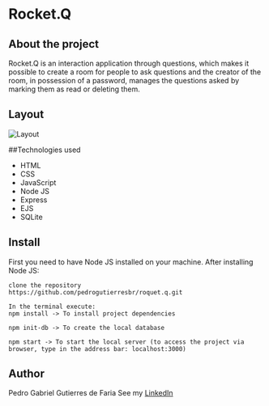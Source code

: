 # Rocket.Q

## About the project

Rocket.Q is an interaction application through questions, which makes it possible to create a room for people to ask questions and the creator of the room, in possession of a password, manages the questions asked by marking them as read or deleting them.

## Layout

![Layout](https://github.com/pedrogutierresbr/roquet.q/blob/main/public/images/gif-desktop.gif?raw=true)

##Technologies used

-   HTML
-   CSS
-   JavaScript
-   Node JS
-   Express
-   EJS
-   SQLite

## Install

First you need to have Node JS installed on your machine.
After installing Node JS:

```README
clone the repository
https://github.com/pedrogutierresbr/roquet.q.git

In the terminal execute:
npm install -> To install project dependencies

npm init-db -> To create the local database

npm start -> To start the local server (to access the project via browser, type in the address bar: localhost:3000)
```

## Author

Pedro Gabriel Gutierres de Faria
See my [LinkedIn](https://www.linkedin.com/in/pedro-gutierres/)
